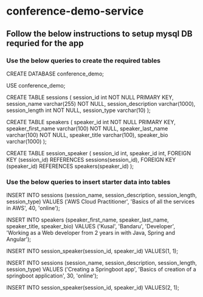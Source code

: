 # conference-demo-service

## Follow the below instructions to setup mysql DB requried for the app

### Use the below queries to create the required tables

CREATE DATABASE conference_demo;

USE conference_demo;

CREATE TABLE sessions (
	session_id int NOT NULL PRIMARY KEY,
	session_name varchar(255) NOT NULL,
	session_description varchar(1000),
	session_length int NOT NULL,
	session_type varchar(10)
);

CREATE TABLE speakers (
	speaker_id int NOT NULL PRIMARY KEY,
	speaker_first_name varchar(100) NOT NULL,
	speaker_last_name varchar(100) NOT NULL,
	speaker_title varchar(100),
	speaker_bio varchar(1000)
);

CREATE TABLE session_speaker (
	session_id int,
	speaker_id int,
	FOREIGN KEY (session_id) REFERENCES sessions(session_id),
	FOREIGN KEY (speaker_id) REFERENCES speakers(speaker_id)
);

### Use the below queries to insert starter data into tables

INSERT INTO sessions (session_name, session_description, session_length, session_type)
VALUES ('AWS Cloud Practitioner', 'Basics of all the services in AWS', 40, 'online');

INSERT INTO speakers (speaker_first_name, speaker_last_name, speaker_title, speaker_bio)
VALUES ('Kusal', 'Bandaru', 'Developer', 'Working as a Web developer from 2 years in with Java, Spring and Angular');

INSERT INTO session_speaker(session_id, speaker_id)
VALUES(1, 1);

INSERT INTO sessions (session_name, session_description, session_length, session_type)
VALUES ('Creating a Springboot app', 'Basics of creation of a springboot application', 30, 'online');

INSERT INTO session_speaker(session_id, speaker_id)
VALUES(2, 1);
